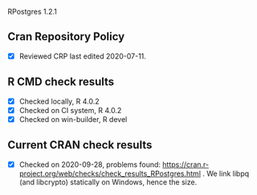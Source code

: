 RPostgres 1.2.1

## Cran Repository Policy

- [x] Reviewed CRP last edited 2020-07-11.

## R CMD check results

- [x] Checked locally, R 4.0.2
- [x] Checked on CI system, R 4.0.2
- [x] Checked on win-builder, R devel

## Current CRAN check results

- [x] Checked on 2020-09-28, problems found: https://cran.r-project.org/web/checks/check_results_RPostgres.html . We link libpq (and libcrypto) statically on Windows, hence the size.
